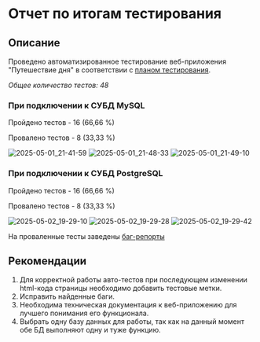 # Отчет по итогам тестирования

## Описание

Проведено автоматизированное тестирование веб-приложения "Путешествие дня" в соответствии с [планом тестирования](https://github.com/NataliaKuzmicheva/qa-diploma/blob/main/documents/Plan.md).

*Общее количество тестов: 48*

### При подключении к СУБД MySQL

Пройдено тестов - 16 (66,66 %)
 
Провалено тестов - 8 (33,33 %)

![2025-05-01_21-41-59](https://github.com/user-attachments/assets/3c4c4c80-2a2f-42bf-86a7-5f3e29afc7c6)
![2025-05-01_21-48-33](https://github.com/user-attachments/assets/088cbf5f-8845-454c-97ad-dc180daed302)
![2025-05-01_21-49-10](https://github.com/user-attachments/assets/dffdf78f-0b86-48f6-95c6-26db1a2e0977)


### При подключении к СУБД PostgreSQL

Пройдено тестов - 16 (66,66 %)

Провалено тестов - 8 (33,33 %)  

![2025-05-02_19-29-10](https://github.com/user-attachments/assets/05211c93-61a9-4ff0-b3b7-dcdbae7bb833)
![2025-05-02_19-29-28](https://github.com/user-attachments/assets/5e0792be-81bf-4619-af3e-81f9f178b9f4)
![2025-05-02_19-29-42](https://github.com/user-attachments/assets/d0b9517d-81bf-4f14-8193-8c7eb9e02622)


На проваленные тесты заведены [баг-репорты](https://github.com/NataliaKuzmicheva/qa-diploma/issues)

## Рекомендации

1. Для корректной работы авто-тестов при последующем изменении html-кода страницы необходимо добавить тестовые метки.
2. Исправить найденные баги.
3. Необходима техническая документация к веб-приложению для лучшего понимания его функционала.
4. Выбрать одну базу данных для работы, так как на данный момент обе БД выполняют одну и туже функцию.



